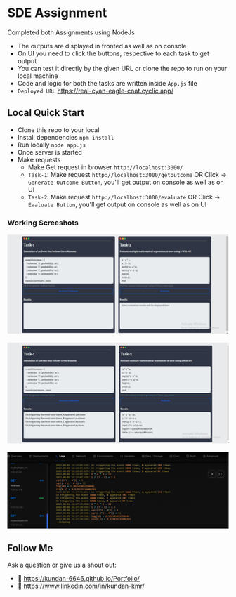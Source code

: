# SDE Assignment

Completed both Assignments using NodeJs

- The outputs are displayed in fronted as well as on console
- On UI you need to click the buttons, respective to each task to get output
- You can test it directly by the given URL or clone the repo to run on your local machine
- Code and logic for both the tasks are written inside `App.js` file
- `Deployed URL` https://real-cyan-eagle-coat.cyclic.app/

## Local Quick Start

- Clone this repo to your local
- Install dependencies `npm install`
- Run locally `node app.js`
- Once server is started
- Make requests
  - Make Get request in browser `http://localhost:3000/`
  - `Task-1`: Make request `http://localhost:3000/getoutcome` OR Click -> `Generate Outcome Button`, you'll get output on console as well as on UI
  - `Task-2`: Make request `http://localhost:3000/evaluate` OR Click -> `Evaluate Button`, you'll get output on console as well as on UI



### Working Screeshots
![image](/public/images/dashboard.png)
<br><br>
![image](/public/images/UI-output.png)
<br><br>
![image](/public/images/console-output.png)

## Follow Me

Ask a question or give us a shout out:

- 💌 https://kundan-6646.github.io/Portfolio/
- 🐣 https://www.linkedin.com/in/kundan-kmr/
